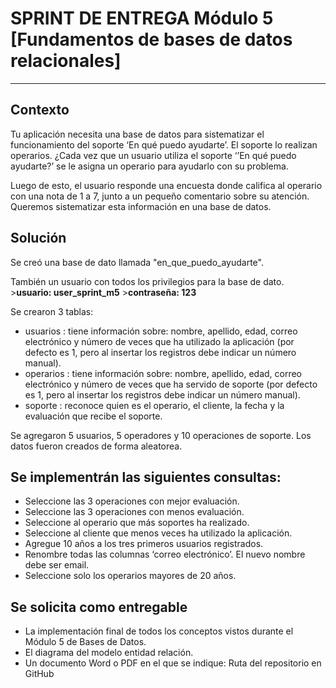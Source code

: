 # SPRINT DE ENTREGA Módulo 5 [Fundamentos de bases de datos relacionales]
***

## Contexto 

Tu aplicación necesita una base de datos para sistematizar el funcionamiento del soporte ‘En qué
puedo ayudarte’. El soporte lo realizan operarios.
¿Cada vez que un usuario utiliza el soporte ‘’En qué puedo ayudarte?’ se le asigna un operario para
ayudarlo con su problema.

Luego de esto, el usuario responde una encuesta donde califica al operario con una nota de 1 a 7, junto
a un pequeño comentario sobre su atención.
Queremos sistematizar esta información en una base de datos.

## Solución 

Se creó una base de dato llamada "en_que_puedo_ayudarte".

También un usuario con todos los privilegios para la base de dato.
          >**usuario: user_sprint_m5**
          >**contraseña: 123**
  

Se crearon 3 tablas:
  - usuarios : tiene información sobre: nombre, apellido, edad, correo electrónico y número de veces
    que ha utilizado la aplicación (por defecto es 1, pero al insertar los registros debe indicar un número
    manual).
  - operarios : tiene información sobre: nombre, apellido, edad, correo electrónico y número de veces
    que ha servido de soporte (por defecto es 1, pero al insertar los registros debe indicar un número
    manual).
  - soporte :  reconoce quien es el operario, el cliente, la fecha y la evaluación que recibe el soporte.

Se agregaron 5 usuarios, 5 operadores y 10 operaciones de soporte. Los datos fueron creados de forma aleatorea.

## Se implementrán las siguientes consultas:

  - Seleccione las 3 operaciones con mejor evaluación.
  - Seleccione las 3 operaciones con menos evaluación.
  - Seleccione al operario que más soportes ha realizado.
  - Seleccione al cliente que menos veces ha utilizado la aplicación.
  - Agregue 10 años a los tres primeros usuarios registrados.
  - Renombre todas las columnas ‘correo electrónico’. El nuevo nombre debe ser email.
  - Seleccione solo los operarios mayores de 20 años.


## Se solicita como entregable

  - La implementación final de todos los conceptos vistos durante el Módulo 5 de Bases de Datos.
  - El diagrama del modelo entidad relación.
  - Un documento Word o PDF en el que se indique: Ruta del repositorio en GitHub


